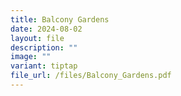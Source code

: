 ```yaml
---
title: Balcony Gardens
date: 2024-08-02
layout: file
description: ""
image: ""
variant: tiptap
file_url: /files/Balcony_Gardens.pdf
---
```

